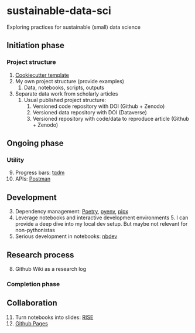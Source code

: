 # sustainable-data-sci

Exploring practices for sustainable (small) data science

## Initiation phase

### Project structure

1. [Cookiecutter template](https://drivendata.github.io/cookiecutter-data-science/)
2. My own project structure (provide examples)
    1. Data, notebooks, scripts, outputs
3. Separate data work from scholarly articles
    1. Usual published project structure:
        1. Versioned code repository with DOI (Github + Zenodo)
        1. Versioned data repository with DOI (Dataverse)
        1. Versioned repository with code/data to reproduce article (Github + Zenodo)

## Ongoing phase

### Utility
9. Progress bars: [tqdm](https://tqdm.github.io/)
10. APIs: [Postman](https://www.postman.com/)

## Development

3. Dependency management: [Poetry](https://python-poetry.org/), [pyenv](https://github.com/pyenv/pyenv), [pipx](https://github.com/pypa/pipx)
6. Leverage notebooks and interactive development environments
    5. I can provide a deep dive into my local dev setup. But maybe not relevant for non-pythonistas
7. Serious development in notebooks: [nbdev](https://nbdev.fast.ai/)

## Research process
8. Github Wiki as a research log

### Completion phase

## Collaboration
11. Turn notebooks into slides: [RISE](https://rise.readthedocs.io/en/stable/)
12. [Github Pages](https://pages.github.com/)
